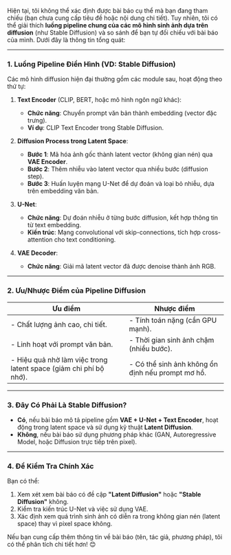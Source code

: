 Hiện tại, tôi không thể xác định được bài báo cụ thể mà bạn đang tham chiếu (bạn chưa cung cấp tiêu đề hoặc nội dung chi tiết). Tuy nhiên, tôi có thể giải thích **luồng pipeline chung của các mô hình sinh ảnh dựa trên diffusion** (như Stable Diffusion) và so sánh để bạn tự đối chiếu với bài báo của mình. Dưới đây là thông tin tổng quát:

---

### **1. Luồng Pipeline Điển Hình (VD: Stable Diffusion)**
Các mô hình diffusion hiện đại thường gồm các module sau, hoạt động theo thứ tự:

1. **Text Encoder** (CLIP, BERT, hoặc mô hình ngôn ngữ khác):  
   - **Chức năng**: Chuyển prompt văn bản thành embedding (vector đặc trưng).  
   - **Ví dụ**: CLIP Text Encoder trong Stable Diffusion.  

2. **Diffusion Process trong Latent Space**:  
   - **Bước 1**: Mã hóa ảnh gốc thành latent vector (không gian nén) qua **VAE Encoder**.  
   - **Bước 2**: Thêm nhiễu vào latent vector qua nhiều bước (diffusion step).  
   - **Bước 3**: Huấn luyện mạng U-Net để dự đoán và loại bỏ nhiễu, dựa trên embedding văn bản.  

3. **U-Net**:  
   - **Chức năng**: Dự đoán nhiễu ở từng bước diffusion, kết hợp thông tin từ text embedding.  
   - **Kiến trúc**: Mạng convolutional với skip-connections, tích hợp cross-attention cho text conditioning.  

4. **VAE Decoder**:  
   - **Chức năng**: Giải mã latent vector đã được denoise thành ảnh RGB.  

---

### **2. Ưu/Nhược Điểm của Pipeline Diffusion**
| **Ưu điểm**                          | **Nhược điểm**                          |
|--------------------------------------|-----------------------------------------|
| - Chất lượng ảnh cao, chi tiết.      | - Tính toán nặng (cần GPU mạnh).        |
| - Linh hoạt với prompt văn bản.      | - Thời gian sinh ảnh chậm (nhiều bước). |
| - Hiệu quả nhờ làm việc trong latent space (giảm chi phí bộ nhớ). | - Có thể sinh ảnh không ổn định nếu prompt mơ hồ. |

---

### **3. Đây Có Phải Là Stable Diffusion?**  
- **Có**, nếu bài báo mô tả pipeline gồm **VAE + U-Net + Text Encoder**, hoạt động trong latent space và sử dụng kỹ thuật **Latent Diffusion**.  
- **Không**, nếu bài báo sử dụng phương pháp khác (GAN, Autoregressive Model, hoặc Diffusion trực tiếp trên pixel).  

---

### **4. Để Kiểm Tra Chính Xác**  
Bạn có thể:  
1. Xem xét xem bài báo có đề cập **"Latent Diffusion"** hoặc **"Stable Diffusion"** không.  
2. Kiểm tra kiến trúc U-Net và việc sử dụng VAE.  
3. Xác định xem quá trình sinh ảnh có diễn ra trong không gian nén (latent space) thay vì pixel space không.  

Nếu bạn cung cấp thêm thông tin về bài báo (tên, tác giả, phương pháp), tôi có thể phân tích chi tiết hơn! 😊